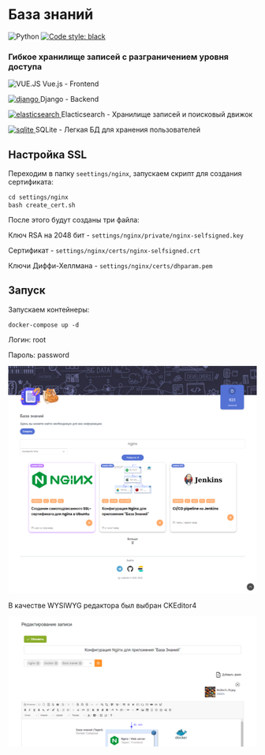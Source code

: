 # База знаний

![Python](https://img.shields.io/badge/python-3.10+-blue.svg)
[![Code style: black](https://img.shields.io/badge/code_style-black-black.svg)](https://github.com/psf/black)


### Гибкое хранилище записей с разграничением уровня доступа

<p>
<img style="vertical-align: center;" src="https://www.vectorlogo.zone/logos/vuejs/vuejs-icon.svg" alt="VUE.JS" width="40" height="40"/>
Vue.js - Frontend
</p>

<p>
<a href="https://www.djangoproject.com/" target="_blank" rel="noreferrer"> 
<img src="https://cdn.worldvectorlogo.com/logos/django.svg" alt="django" width="40" height="40"/> 
</a>
Django - Backend
</p>

<p>
<a href="https://www.elastic.co/elasticsearch/" target="_blank" rel="noreferrer">
<img src="https://static-www.elastic.co/v3/assets/bltefdd0b53724fa2ce/blt36f2da8d650732a0/5d0823c3d8ff351753cbc99f/logo-elasticsearch-32-color.svg"
    alt="elasticsearch" width="40" height="40"/>
</a>
Elacticsearch - Хранилище записей и поисковый движок
</p>
<p>
<a href="https://www.sqlite.org/" target="_blank" rel="noreferrer">
<img src="https://www.vectorlogo.zone/logos/sqlite/sqlite-icon.svg" alt="sqlite" width="40" height="40"/>
</a>
SQLite - Легкая БД для хранения пользователей
</p>


## Настройка SSL

Переходим в папку `seettings/nginx`, запускаем скрипт для создания 
сертификата:

```shell
cd settings/nginx
bash create_cert.sh
```

После этого будут созданы три файла:

Ключ RSA на 2048 бит - `settings/nginx/private/nginx-selfsigned.key`

Сертификат - `settings/nginx/certs/nginx-selfsigned.crt`

Ключи Диффи-Хеллмана - `settings/nginx/certs/dhparam.pem`


## Запуск

Запускаем контейнеры:

    docker-compose up -d

Логин: root

Пароль: password


![](static/images/img_3.png)


В качестве WYSIWYG редактора был выбран CKEditor4

![](static/images/img_2.png)

